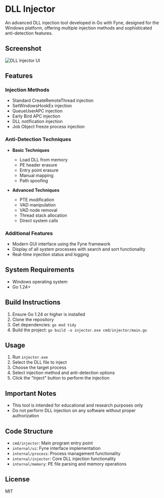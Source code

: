 # DLL Injector

An advanced DLL injection tool developed in Go with Fyne, designed for the Windows platform, offering multiple injection methods and sophisticated anti-detection features.

## Screenshot

![DLL Injector UI](https://github.com/whispin/dll-injector/blob/main/screenshot/main-ui.jpg?raw=true)

## Features

### Injection Methods
- Standard CreateRemoteThread injection
- SetWindowsHookEx injection
- QueueUserAPC injection
- Early Bird APC injection
- DLL notification injection
- Job Object freeze process injection

### Anti-Detection Techniques
- **Basic Techniques**
  - Load DLL from memory
  - PE header erasure
  - Entry point erasure
  - Manual mapping
  - Path spoofing

- **Advanced Techniques**
  - PTE modification
  - VAD manipulation
  - VAD node removal
  - Thread stack allocation
  - Direct system calls

### Additional Features
- Modern GUI interface using the Fyne framework
- Display of all system processes with search and sort functionality
- Real-time injection status and logging

## System Requirements

- Windows operating system
- Go 1.24+

## Build Instructions

1. Ensure Go 1.24 or higher is installed
2. Clone the repository
3. Get dependencies: `go mod tidy`
4. Build the project: `go build -o injector.exe cmd/injector/main.go`

## Usage

1. Run `injector.exe`
2. Select the DLL file to inject
3. Choose the target process
4. Select injection method and anti-detection options
5. Click the "Inject" button to perform the injection

## Important Notes

- This tool is intended for educational and research purposes only
- Do not perform DLL injection on any software without proper authorization

## Code Structure

- `cmd/injector`: Main program entry point
- `internal/ui`: Fyne interface implementation
- `internal/process`: Process management functionality
- `internal/injector`: Core DLL injection functionality
- `internal/memory`: PE file parsing and memory operations

## License

MIT 